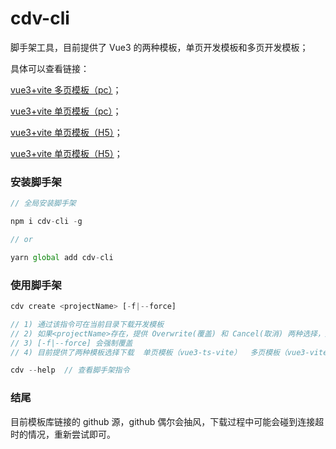 # cdv-cli

脚手架工具，目前提供了 Vue3 的两种模板，单页开发模板和多页开发模板；

具体可以查看链接：

[vue3+vite 多页模板（pc）](https://github.com/dv-cli/vue3-vite-multiple-page)；

[vue3+vite 单页模板（pc）](https://github.com/dv-cli/vue3-ts-vite)；

[vue3+vite 单页模板（H5）](https://github.com/dv-cli/vue3-ts-vite-h5)；

[vue3+vite 单页模板（H5）](https://github.com/dv-cli/taro-vue3)；

### 安装脚手架

```javascript
// 全局安装脚手架

npm i cdv-cli -g

// or

yarn global add cdv-cli

```

### 使用脚手架

```javascript
cdv create <projectName> [-f|--force]

// 1) 通过该指令可在当前目录下载开发模板
// 2) 如果<projectName>存在，提供 Overwrite(覆盖) 和 Cancel(取消) 两种选择，选择Overwrite，则覆盖
// 3) [-f|--force] 会强制覆盖
// 4) 目前提供了两种模板选择下载  单页模板（vue3-ts-vite）  多页模板（vue3-vite-multiple-page）

cdv --help  // 查看脚手架指令
```

### 结尾

目前模板库链接的 github 源，github 偶尔会抽风，下载过程中可能会碰到连接超时的情况，重新尝试即可。
